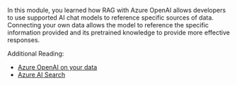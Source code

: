 In this module, you learned how RAG with Azure OpenAI allows developers to use supported AI chat models to reference specific sources of data. Connecting your own data allows the model to reference the specific information provided and its pretrained knowledge to provide more effective responses.

Additional Reading:
- [Azure OpenAI on your data](/azure/ai-services/openai/concepts/use-your-data?azure-portal=true)
- [Azure AI Search](/azure/search/?azure-portal=true)
